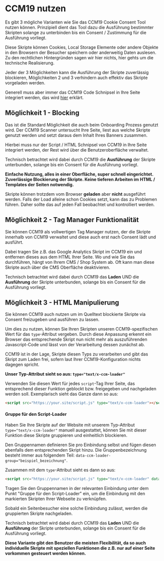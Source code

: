 # CCM19 nutzen

Es gibt 3 mögliche Varianten wie Sie das CCM19 Cookie Consent Tool nutzen können. Prinzipiell dient das Tool dazu die Ausführung bestimmter Skripten solange zu unterbinden bis ein Consent / Zustimmung für die Ausführung vorliegt.

Diese Skripte können Cookies, Local Storage Elemente oder andere Objekte in den Browsern der Besucher speichern oder anderweitig Daten auslesen. Zu den rechtlichen Hintergründen sagen wir hier nichts, hier gehts um die technische Realisierung.

Jeder der 3 Möglichkeiten kann die Ausführung der Skripte zuverlässig blockieren, Möglichkeiten 2 und 3 verhindern auch effektiv das Skripte vorgeladen werden.

Generell muss aber immer das CCM19 Code Schnipsel in Ihre Seite integriert werden, das wird [hier](/integrationen/ccm19-standard/) erklärt.



## Möglichkeit 1 - Blocking

Das ist die Standard Möglichkeit die auch beim Onboarding Prozess genutzt wird. Der CCM19 Scanner untersucht Ihre Seite, liest aus welche Skripte genutzt werden und setzt daraus dem Inhalt Ihres Banners zusammen.

Hierbei muss nur der Script / HTML Schnipsel von CCM19 in Ihre Seite integriert werden, der Rest wird über die Benutzeroberfläche verwaltet.

Technisch betrachtet wird dabei durch CCM19 die **Ausführung** der Skripte unterbunden, solange bis ein Consent für die Ausführung vorliegt.

**Einfache Nutzung, alles in einer Oberfläche, super schnell eingerichtet. Zuverlässige Blockierung der Skripte. Keine tieferen Arbeiten im HTML / Templates der Seiten notwendig.**

Skripte können trotzdem vom Browser **geladen** aber **nicht** ausgeführt werden. Falls der Load alleine schon Cookies setzt, kann das zu Problemen führen. Daher sollte das auf jeden Fall beobachtet und kontrolliert werden.



## Möglichkeit 2 - Tag Manager Funktionalität

Sie können CCM19 als vollwertigen Tag Manager nutzen, der die Skripte innerhalb von CCM19 verwaltet und diese auch erst nach Consent lädt und ausführt.

Dabei tragen Sie z.B. das Google Analytics Skript im CCM19 ein und entfernen dieses aus dem HTML Ihrer Seite. Wo und wie Sie das durchführen, hängt von Ihrem CMS / Shop System ab. Oft kann man diese Skripte auch über die CMS Oberfläche deaktivieren.

Technisch betrachtet wird dabei durch CCM19 das  **Laden** UND die  **Ausführung** der Skripte unterbunden, solange bis ein Consent für die Ausführung vorliegt.



## Möglichkeit 3 - HTML Manipulierung

Sie können CCM19 auch nutzen um im Quelltext blockierte Skripte via Consent freizugeben und ausführen zu lassen.

Um dies zu nutzen, können Sie Ihren Skripten unseren CCM19-spezifischen Wert für das `type`-Attribut vergeben. Durch diese Anpassung erkennt ein Browser das entsprechende Skript nun nicht mehr als auszuführenden Javascript-Code und lässt von der Verarbeitung dessen zunächst ab.

CCM19 ist in der Lage, Skripte diesen Typs zu verarbeiten und gibt das Skript zum Laden frei, sofern laut Ihrer CCM19-Konfiguration nichts dagegen spricht.

**Unser Typ-Attribut sieht so aus: `type="text/x-ccm-loader"`**

Verwenden Sie diesen Wert für jedes `script`-Tag Ihrer Seite, das entsprechend dieser Funktion geblockt bzw. freigegeben und nachgeladen werden soll. Exemplarisch sieht das Ganze dann so aus:

```html
<script src="https://your.site/script.js" type="text/x-ccm-loader"></script>
```

#### Gruppe für den Script-Loader

Haben Sie Ihre Skripte auf der Website mit unserem Typ-Attribut `type="text/x-ccm-loader"` manuell ausgestattet, können Sie mit dieser Funktion diese Skripte gruppieren und einheitlich blockieren.

Den Gruppennamen definieren Sie pro Einbindung selbst und fügen diesen ebenfalls dem entsprechenden Skript hinzu. Die Gruppenbezeichnung besteht immer aus folgendem Teil: `data-ccm-loader-group="beispiel_bezeichnung"`.

Zusammen mit dem `type`-Attribut sieht es dann so aus:

```html
<script src="https://your.site/script.js" type="text/x-ccm-loader" data-ccm-loader-group="beispiel_bezeichnung"></script>
```

Tragen Sie den Gruppennamen in der relevanten Einbindung unter dem Punkt "Gruppe für den Script-Loader" ein, um die Einbindung mit den markierten Skripten Ihrer Webseite zu verknüpfen.

Sobald ein Seitenbesucher eine solche Einbindung zulässt, werden die gruppierten Skripte nachgeladen.

Technisch betrachtet wird dabei durch CCM19 das  **Laden** UND die  **Ausführung** der Skripte unterbunden, solange bis ein Consent für die Ausführung vorliegt.

**Diese Variante gibt den Benutzer die meisten Flexibilität, da so auch individuelle Skripte mit speziellen Funktionen die z.B. nur auf einer Seite vorkommen gesteuert werden können.**